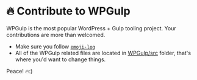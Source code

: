 # 🔥 Contribute to WPGulp

WPGulp is the most popular WordPress + Gulp tooling project. Your contributions are more than welcomed.

- Make sure you follow [`emoji-log`](https://github.com/AhmadAwais/emoji-log)
- All of the WPGulp related files are located in [WPGulp/src](/src) folder, that's where you'd want to change things.

Peace! 🔥:)